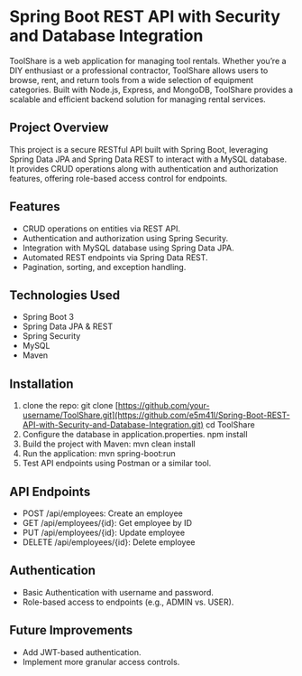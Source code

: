 # Spring Boot REST API with Security and Database Integration
ToolShare is a web application for managing tool rentals. Whether you’re a DIY enthusiast or a professional contractor, ToolShare allows users to browse, rent, and return tools from a wide selection of equipment categories. Built with Node.js, Express, and MongoDB, ToolShare provides a scalable and efficient backend solution for managing rental services.

## Project Overview
This project is a secure RESTful API built with Spring Boot, leveraging Spring Data JPA and Spring Data REST to interact with a MySQL database. It provides CRUD operations along with authentication and authorization features, offering role-based access control for endpoints.


## Features
- CRUD operations on entities via REST API.
- Authentication and authorization using Spring Security.
- Integration with MySQL database using Spring Data JPA.
- Automated REST endpoints via Spring Data REST.
- Pagination, sorting, and exception handling.

## Technologies Used
- Spring Boot 3
- Spring Data JPA & REST
- Spring Security
- MySQL
- Maven

## Installation
1. clone the repo:
   git clone [https://github.com/your-username/ToolShare.git](https://github.com/e5m41l/Spring-Boot-REST-API-with-Security-and-Database-Integration.git)
   cd ToolShare
2. Configure the database in application.properties.
   npm install
3. Build the project with Maven:
   mvn clean install
4. Run the application:
   mvn spring-boot:run
5. Test API endpoints using Postman or a similar tool.

## API Endpoints
- POST /api/employees: Create an employee
- GET /api/employees/{id}: Get employee by ID
- PUT /api/employees/{id}: Update employee
- DELETE /api/employees/{id}: Delete employee
## Authentication
- Basic Authentication with username and password.
- Role-based access to endpoints (e.g., ADMIN vs. USER).
## Future Improvements
- Add JWT-based authentication.
- Implement more granular access controls.

